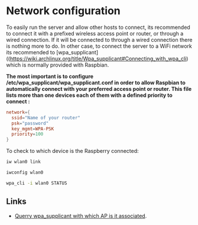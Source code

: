 # Network configuration

To easily run the server and allow other hosts to connect, its recommended to connect it with a prefixed wireless access point or router, or through a wired connection. If it will be connected to through a wired connection there is nothing more to do. In other case, to connect the server to a WiFi network its recommended
to [wpa_supplicant]((https://wiki.archlinux.org/title/Wpa_supplicant#Connecting_with_wpa_cli) which is normally provided with Raspbian.

**The most important is to configure /etc/wpa_supplicant/wpa_supplicant.conf in order to allow Raspbian to automatically connect with your preferred access point or router. This file lists more than one devices each of them with a defined priority to connect :**

```conf
network={
  ssid="Name of your router"
  psk="password"
  key_mgmt=WPA-PSK
  priority=100
}
```

To check to which device is the Raspberry connected:

```bash
iw wlan0 link
```

```bash
iwconfig wlan0
```

```bash
wpa_cli -i wlan0 STATUS   
```

## Links

- [Querry wpa_supplicant with which AP is it associated](https://unix.stackexchange.com/questions/454472/querry-wpa-supplicant-with-which-ap-is-it-associated).
